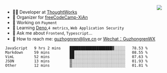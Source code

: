 <img align="right" src="https://github-readme-stats.vercel.app/api?username=guzhongren&show_icons=true&icon_color=805AD5&text_color=000&bg_color=ffffff&hide_title=true" />

- 👨‍💻  Developer at [ThoughtWorks](https://thoughtworks.com)
- 🏢 Organizer for [freeCodeCamp-XiAn](https://github.com/orgs/freeCodeCamp-XiAn)
- 🔭 Working on `Payment`
- 🌱 Learning [Deno](https://deno.land/),`4 metrics`,  `Web Application Security`
- 💬 Ask me about `Frontend`, `Typescript`...
- 🔎 How to reach me: [guzhognren@live.cn](guzhognren@live.cn) or [Wechat：GuzhongrenWX]()

<!--START_SECTION:waka-->
```text
JavaScript   9 hrs 2 mins    ███████████████████▓░░░░░   78.53 % 
Markdown     59 mins         ██░░░░░░░░░░░░░░░░░░░░░░░   08.55 % 
VimL         52 mins         ██░░░░░░░░░░░░░░░░░░░░░░░   07.63 % 
JSON         13 mins         ▒░░░░░░░░░░░░░░░░░░░░░░░░   01.93 % 
Other        12 mins         ▒░░░░░░░░░░░░░░░░░░░░░░░░   01.81 % 
```
<!--END_SECTION:waka-->

